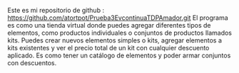 Este es mi repositorio de github : https://github.com/atortpot/Prueba3EvcontinuaTDPAmador.git
El programa es como una tienda virtual donde puedes agregar diferentes tipos de elementos, como productos individuales o conjuntos de productos llamados kits. Puedes crear nuevos elementos simples o kits, agregar elementos a kits existentes y ver el precio total de un kit con cualquier descuento aplicado. Es como tener un catálogo de elementos y poder armar conjuntos con descuentos.
